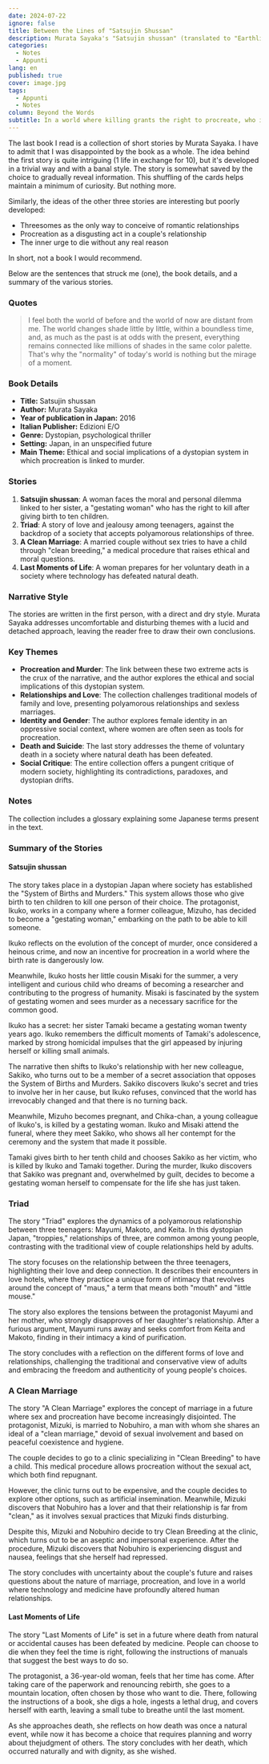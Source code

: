 ```yaml
---
date: 2024-07-22
ignore: false
title: Between the Lines of "Satsujin Shussan"
description: Murata Sayaka's "Satsujin shussan" (translated to "Earthlings") is a thought-provoking collection of short stories set in a dystopian Japan. It delves into the lives of individuals grappling with a disturbing societal system that links procreation to murder. Through their experiences, the stories raise profound questions about morality, freedom, and the essence of humanity.
categories:
  - Notes
  - Appunti
lang: en
published: true
cover: image.jpg
tags:
  - Appunti
  - Notes
column: Beyond the Words
subtitle: In a world where killing grants the right to procreate, who is really free?
---
```

The last book I read is a collection of short stories by Murata Sayaka. I have to admit that I was disappointed by the book as a whole. The idea behind the first story is quite intriguing (1 life in exchange for 10), but it's developed in a trivial way and with a banal style. The story is somewhat saved by the choice to gradually reveal information. This shuffling of the cards helps maintain a minimum of curiosity. But nothing more.

Similarly, the ideas of the other three stories are interesting but poorly developed:

- Threesomes as the only way to conceive of romantic relationships
- Procreation as a disgusting act in a couple's relationship
- The inner urge to die without any real reason

In short, not a book I would recommend.

Below are the sentences that struck me (one), the book details, and a summary of the various stories.

### Quotes

> I feel both the world of before and the world of now are distant from me. The world changes shade little by little, within a boundless time, and, as much as the past is at odds with the present, everything remains connected like millions of shades in the same color palette. That's why the "normality" of today's world is nothing but the mirage of a moment.

### Book Details

- **Title:** Satsujin shussan
- **Author:** Murata Sayaka
- **Year of publication in Japan:** 2016
- **Italian Publisher:** Edizioni E/O
- **Genre:** Dystopian, psychological thriller
- **Setting:** Japan, in an unspecified future
- **Main Theme:** Ethical and social implications of a dystopian system in which procreation is linked to murder.

### Stories

1. **Satsujin shussan**: A woman faces the moral and personal dilemma linked to her sister, a "gestating woman" who has the right to kill after giving birth to ten children.
2. **Triad**: A story of love and jealousy among teenagers, against the backdrop of a society that accepts polyamorous relationships of three.
3. **A Clean Marriage**: A married couple without sex tries to have a child through "clean breeding," a medical procedure that raises ethical and moral questions.
4. **Last Moments of Life**: A woman prepares for her voluntary death in a society where technology has defeated natural death.

### Narrative Style

The stories are written in the first person, with a direct and dry style. Murata Sayaka addresses uncomfortable and disturbing themes with a lucid and detached approach, leaving the reader free to draw their own conclusions.

### Key Themes

- **Procreation and Murder**: The link between these two extreme acts is the crux of the narrative, and the author explores the ethical and social implications of this dystopian system.
- **Relationships and Love**: The collection challenges traditional models of family and love, presenting polyamorous relationships and sexless marriages.
- **Identity and Gender**: The author explores female identity in an oppressive social context, where women are often seen as tools for procreation.
- **Death and Suicide**: The last story addresses the theme of voluntary death in a society where natural death has been defeated.
- **Social Critique**: The entire collection offers a pungent critique of modern society, highlighting its contradictions, paradoxes, and dystopian drifts.

### Notes

The collection includes a glossary explaining some Japanese terms present in the text.

### Summary of the Stories

#### **Satsujin shussan**

The story takes place in a dystopian Japan where society has established the "System of Births and Murders." This system allows those who give birth to ten children to kill one person of their choice. The protagonist, Ikuko, works in a company where a former colleague, Mizuho, has decided to become a "gestating woman," embarking on the path to be able to kill someone.

Ikuko reflects on the evolution of the concept of murder, once considered a heinous crime, and now an incentive for procreation in a world where the birth rate is dangerously low.

Meanwhile, Ikuko hosts her little cousin Misaki for the summer, a very intelligent and curious child who dreams of becoming a researcher and contributing to the progress of humanity. Misaki is fascinated by the system of gestating women and sees murder as a necessary sacrifice for the common good.

Ikuko has a secret: her sister Tamaki became a gestating woman twenty years ago. Ikuko remembers the difficult moments of Tamaki's adolescence, marked by strong homicidal impulses that the girl appeased by injuring herself or killing small animals.

The narrative then shifts to Ikuko's relationship with her new colleague, Sakiko, who turns out to be a member of a secret association that opposes the System of Births and Murders. Sakiko discovers Ikuko's secret and tries to involve her in her cause, but Ikuko refuses, convinced that the world has irrevocably changed and that there is no turning back.

Meanwhile, Mizuho becomes pregnant, and Chika-chan, a young colleague of Ikuko's, is killed by a gestating woman. Ikuko and Misaki attend the funeral, where they meet Sakiko, who shows all her contempt for the ceremony and the system that made it possible.

Tamaki gives birth to her tenth child and chooses Sakiko as her victim, who is killed by Ikuko and Tamaki together. During the murder, Ikuko discovers that Sakiko was pregnant and, overwhelmed by guilt, decides to become a gestating woman herself to compensate for the life she has just taken.

### **Triad**

The story "Triad" explores the dynamics of a polyamorous relationship between three teenagers: Mayumi, Makoto, and Keita. In this dystopian Japan, "troppies," relationships of three, are common among young people, contrasting with the traditional view of couple relationships held by adults.

The story focuses on the relationship between the three teenagers, highlighting their love and deep connection. It describes their encounters in love hotels, where they practice a unique form of intimacy that revolves around the concept of "maus," a term that means both "mouth" and "little mouse."

The story also explores the tensions between the protagonist Mayumi and her mother, who strongly disapproves of her daughter's relationship. After a furious argument, Mayumi runs away and seeks comfort from Keita and Makoto, finding in their intimacy a kind of purification.

The story concludes with a reflection on the different forms of love and relationships, challenging the traditional and conservative view of adults and embracing the freedom and authenticity of young people's choices.

### **A Clean Marriage**

The story "A Clean Marriage" explores the concept of marriage in a future where sex and procreation have become increasingly disjointed. The protagonist, Mizuki, is married to Nobuhiro, a man with whom she shares an ideal of a "clean marriage," devoid of sexual involvement and based on peaceful coexistence and hygiene.

The couple decides to go to a clinic specializing in "Clean Breeding" to have a child. This medical procedure allows procreation without the sexual act, which both find repugnant.

However, the clinic turns out to be expensive, and the couple decides to explore other options, such as artificial insemination. Meanwhile, Mizuki discovers that Nobuhiro has a lover and that their relationship is far from "clean," as it involves sexual practices that Mizuki finds disturbing.

Despite this, Mizuki and Nobuhiro decide to try Clean Breeding at the clinic, which turns out to be an aseptic and impersonal experience. After the procedure, Mizuki discovers that Nobuhiro is experiencing disgust and nausea, feelings that she herself had repressed.

The story concludes with uncertainty about the couple's future and raises questions about the nature of marriage, procreation, and love in a world where technology and medicine have profoundly altered human relationships.

#### **Last Moments of Life**

The story "Last Moments of Life" is set in a future where death from natural or accidental causes has been defeated by medicine. People can choose to die when they feel the time is right, following the instructions of manuals that suggest the best ways to do so.

The protagonist, a 36-year-old woman, feels that her time has come. After taking care of the paperwork and renouncing rebirth, she goes to a mountain location, often chosen by those who want to die. There, following the instructions of a book, she digs a hole, ingests a lethal drug, and covers herself with earth, leaving a small tube to breathe until the last moment.

As she approaches death, she reflects on how death was once a natural event, while now it has become a choice that requires planning and worry about thejudgment of others. The story concludes with her death, which occurred naturally and with dignity, as she wished.